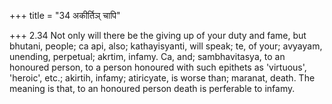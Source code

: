+++
title = "34 अकीर्तिञ् चापि"

+++
2.34 Not only will there be the giving up of your duty and fame, but
bhutani, people; ca api, also; kathayisyanti, will speak; te, of your;
avyayam, unending, perpetual; akrtim, infamy. Ca, and; sambhavitasya, to
an honoured person, to a person honoured with such epithets as
'virtuous', 'heroic', etc.; akirtih, infamy; atiricyate, is worse than;
maranat, death. The meaning is that, to an honoured person death is
perferable to infamy.

